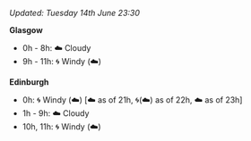 *Updated: Tuesday 14th June 23:30*

**Glasgow**

* 0h - 8h: :cloud: Cloudy
* 9h - 11h: :cyclone: Windy (:cloud:)

**Edinburgh**

* 0h: :cyclone: Windy (:cloud:) [:cloud: as of 21h, :cyclone:(:cloud:) as of 22h, :cloud: as of 23h]
* 1h - 9h: :cloud: Cloudy
* 10h, 11h: :cyclone: Windy (:cloud:)
